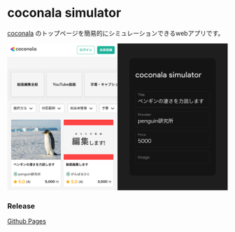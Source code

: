 # coconala simulator

[coconala](https://coconala.com/) のトップページを簡易的にシミュレーションできるwebアプリです。

![screenShot](https://raw.githubusercontent.com/bbshin817/coconala-simulator/refs/heads/main/screen-shot.png)

### Release
[Github Pages](https://bbshin817.github.io/coconala-simulator/)